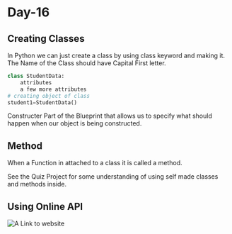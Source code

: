 # Day-16

## Creating Classes
In Python we can just create a class by using class keyword and making it.
The Name of the Class should have Capital First letter.
```python
class StudentData:
    attributes
    a few more attributes
# creating object of class
student1=StudentData()
```
Constructer Part of the Blueprint that allows us to specify what should happen when our object is being constructed.

## Method
When a Function in attached to a class it is called a method.

See the Quiz Project for some understanding of using self made classes and methods inside.

## Using Online API
![A Link to website](https://opentdb.com/)
